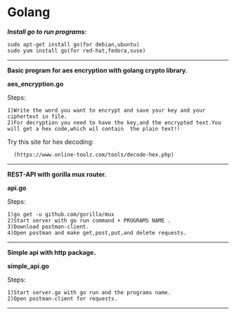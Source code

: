 # Golang

***Install go to run programs:***
     
    sudo apt-get install go(for debian,ubuntu)
    sudo yum install go(for red-hat,fedora,suse)

__________________________________________________________________________________________________________________________________________


**Basic program for aes encryption with golang crypto library.**

**aes_encryption.go**

Steps:

    1)Write the word you want to encrypt and save your key and your ciphertext in file.
    2)For decryption you need to have the key,and the encrypted text.You will get a hex code,which wil contain  the plain text!!
  
  Try this site for hex decoding:
        
      (https://www.online-toolz.com/tools/decode-hex.php)
      
      
___________________________________________________________________________________________________________________________________________


**REST-API with gorilla mux router.** 

**api.go**

Steps:

    1)go get -u github.com/gorilla/mux
    2)Start server with go run command + PROGRAMS NAME .
    3)Download postman-client.
    4)Open postman and make get,post,put,and delete requests.

 
___________________________________________________________________________________________________________________________________________

**Simple api with http package.**

**simple_api.go**

Steps:
  
    1)Start server.go with go run and the programs name.
    2)Open postman-client for requests.


___________________________________________________________________________________________________________________________________________
